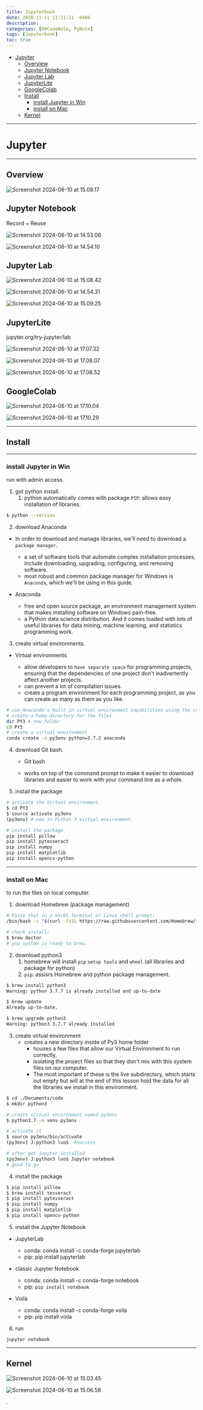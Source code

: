 ```yaml
---
title: Jupyterbook
date: 2020-11-11 11:11:11 -0400
description:
categories: [00CodeNote, PyNote]
tags: [Jupyterbook]
toc: true
---
```


- [Jupyter](#jupyter)
  - [Overview](#overview)
  - [Jupyter Notebook](#jupyter-notebook)
  - [Jupyter Lab](#jupyter-lab)
  - [JupyterLite](#jupyterlite)
  - [GoogleColab](#googlecolab)
  - [Install](#install)
    - [install Jupyter in Win](#install-jupyter-in-win)
    - [install on Mac](#install-on-mac)
  - [Kernel](#kernel)

---

# Jupyter

---

## Overview

![Screenshot 2024-06-10 at 15.08.17](/assets/img/Screenshot%202024-06-10%20at%2015.08.17.png)

## Jupyter Notebook

Record + Reuse

![Screenshot 2024-06-10 at 14.53.06](/assets/img/Screenshot%202024-06-10%20at%2014.53.06.png)

![Screenshot 2024-06-10 at 14.54.10](/assets/img/Screenshot%202024-06-10%20at%2014.54.10.png)

## Jupyter Lab

![Screenshot 2024-06-10 at 15.08.42](/assets/img/Screenshot%202024-06-10%20at%2015.08.42.png)

![Screenshot 2024-06-10 at 14.54.31](/assets/img/Screenshot%202024-06-10%20at%2014.54.31.png)

![Screenshot 2024-06-10 at 15.09.25](/assets/img/Screenshot%202024-06-10%20at%2015.09.25.png)

## JupyterLite

jupyter.org/try-jupyter/lab

![Screenshot 2024-06-10 at 17.07.32](/assets/img/Screenshot%202024-06-10%20at%2017.07.32.png)

![Screenshot 2024-06-10 at 17.08.07](/assets/img/Screenshot%202024-06-10%20at%2017.08.07.png)

![Screenshot 2024-06-10 at 17.08.52](/assets/img/Screenshot%202024-06-10%20at%2017.08.52.png)

## GoogleColab

![Screenshot 2024-06-10 at 17.10.04](/assets/img/Screenshot%202024-06-10%20at%2017.10.04.png)

![Screenshot 2024-06-10 at 17.10.29](/assets/img/Screenshot%202024-06-10%20at%2017.10.29.png)

---

## Install

---

### install Jupyter in Win

run with admin access.

1. got python install.
   1. python automatically comes with package `PIP`: allows easy installation of libraries.

```bash
$ python --version
```

2. download Anaconda

  - In order to download and manage libraries, we'll need to download a `package manager`.

    - a set of software tools that automate complex installation processes, include downloading, upgrading, configuring, and removing software.
    - most robust and common package manager for Windows is `Anaconda`, which we'll be using in this guide.

  - Anaconda

    - free and open source package, an environment management system that makes installing software on Windows pain-free.
    - a Python data science distribution. And it comes loaded with lots of useful libraries for data mining, machine learning, and statistics programming work.

3. create virtual environments.

  - Virtual environments

    - allow developers to `have separate space` for programming projects, ensuring that the dependencies of one project don't inadvertently affect another projects.
    - can prevent a lot of compilation issues.
    - create a program environment for each programming project, as you can create as many as them as you like.

```bash
# use Anaconda's built in virtual environment capabilities using the command line.
# create a home directory for the files
dir PY3 # new folder
cd PY3
# create a virtual environment
conda create -n py3env python=3.7.2 anaconda
```

4. download Git bash.

   - Git bash

    - works on top of the command prompt to make it easier to download libraries and easier to work with your command line as a whole.

5. install the package

```bash
# activate the Virtual environment.
$ cd PY3
$ source activate py3env
(py3env) # now in Python 3 Virtual environment.

# install the package
pip install pillow
pip install pytesseract
pip install numpy
pip install matplotlib
pip install opencv-python
```

---

### install on Mac

to run the files on local computer.

1. download Homebrew (package management)

```bash
# Paste that in a macOS Terminal or Linux shell prompt:
/bin/bash -c "$(curl -fsSL https://raw.githubusercontent.com/Homebrew/install/master/install.sh)"

# check install:
$ brew doctor
# you system is ready to brew.
```

2. download python3
   1. homebrew will install `pip` `setup tools` and `wheel` (all libraries and package for python)
   2. `pip`: assisrs Homebrew and python package management.

```bash
$ brew install python3
Warning: python 3.7.7 is already installed and up-to-date

$ brew update
Already up-to-date.

$ brew upgrade python3
Warning: python3 3.7.7 already installed
```

3. create virtual environment
   - creates a new directory inside of Py3 home folder
     - houses a few files that allow our Virtual Environment to run correctly,
     - isolating the project files so that they don't mix with this system files on our computer.
     - The most important of these is the live subdirectory, which starts out empty but will at the end of this lesson hold the data for all the libraries we install in this environment.

```bash
$ cd ./Documents/code
$ mkdir python3

# create virtual environment named py3env
$ python3.7 -m venv py3env

# activate it
$ source py3env/bin/activate
(py3env) J:python3 luo$  #success

# after got jupyter installed
(py3env) J:python3 luo$ Jupyter notebook
# good to go
```

4. install the package

```bash
$ pip install pillow
$ brew install tesseract
$ pip install pytesseract
$ pip install numpy
$ pip install matplotlib
$ pip install opencv-python
```

5. install the Jupyter Notebook

  - JupyterLab

    - conda: conda install -c conda-forge jupyterlab
    - pip: pip install jupyterlab

  - classic Jupyter Notebook

    - conda: conda install -c conda-forge notebook
    - pip: `pip install notebook`

  - Voilà
    - conda: conda install -c conda-forge voila
    - pip: pip install voila

6. run

`jupyter notebook`

---

## Kernel

![Screenshot 2024-06-10 at 15.03.45](/assets/img/Screenshot%202024-06-10%20at%2015.03.45.png)

![Screenshot 2024-06-10 at 15.06.58](/assets/img/Screenshot%202024-06-10%20at%2015.06.58.png)



.
